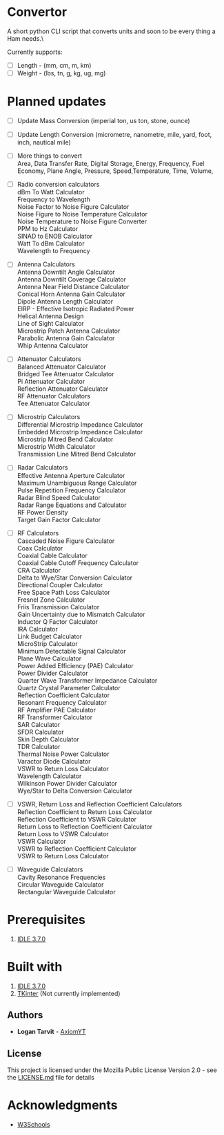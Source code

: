 # Convertor
A short python CLI script that converts units and soon to be every thing a Ham needs.\

Currently supports:

- [ ] Length - (mm, cm, m, km)
- [ ] Weight - (lbs, tn, g, kg, ug, mg)

# Planned updates

- [ ] Update Mass Conversion (imperial ton, us ton, stone, ounce)
- [ ] Update Length Conversion (micrometre, nanometre, mile, yard, foot, inch, nautical mile)

- [ ] More things to convert\
Area, Data Transfer Rate, Digital Storage, 
Energy, Frequency, Fuel Economy, Plane Angle,
Pressure, Speed,Temperature, Time, Volume,

- [ ] Radio conversion calculators\
dBm To Watt Calculator\
Frequency to Wavelength\
Noise Factor to Noise Figure Calculator\
Noise Figure to Noise Temperature Calculator\
Noise Temperature to Noise Figure Converter\
PPM to Hz Calculator\
SINAD to ENOB Calculator\
Watt To dBm Calculator\
Wavelength to Frequency

- [ ] Antenna Calculators\
Antenna Downtilt Angle Calculator\
Antenna Downtilt Coverage Calculator\
Antenna Near Field Distance Calculator\
Conical Horn Antenna Gain Calculator\
Dipole Antenna Length Calculator\
EIRP - Effective Isotropic Radiated Power\
Helical Antenna Design\
Line of Sight Calculator\
Microstrip Patch Antenna Calculator\
Parabolic Antenna Gain Calculator\
Whip Antenna Calculator

- [ ] Attenuator Calculators\
Balanced Attenuator Calculator\
Bridged Tee Attenuator Calculator\
Pi Attenuator Calculator\
Reflection Attenuator Calculator\
RF Attenuator Calculators\
Tee Attenuator Calculator

- [ ] Microstrip Calculators\
Differential Microstrip Impedance Calculator\
Embedded Microstrip Impedance Calculator\
Microstrip Mitred Bend Calculator\
Microstrip Width Calculator\
Transmission Line Mitred Bend Calculator

- [ ] Radar Calculators\
Effective Antenna Aperture Calculator\
Maximum Unambiguous Range Calculator\
Pulse Repetition Frequency Calculator\
Radar Blind Speed Calculator\
Radar Range Equations and Calculator\
RF Power Density\
Target Gain Factor Calculator

- [ ] RF Calculators\
Cascaded Noise Figure Calculator\
Coax Calculator\
Coaxial Cable Calculator\
Coaxial Cable Cutoff Frequency Calculator\
CRA Calculator\
Delta to Wye/Star Conversion Calculator\
Directional Coupler Calculator\
Free Space Path Loss Calculator\
Fresnel Zone Calculator\
Friis Transmission Calculator\
Gain Uncertainty due to Mismatch Calculator\
Inductor Q Factor Calculator\
IRA Calculator\
Link Budget Calculator\
MicroStrip Calculator\
Minimum Detectable Signal Calculator\
Plane Wave Calculator\
Power Added Efficiency (PAE) Calculator\
Power Divider Calculator\
Quarter Wave Transformer Impedance Calculator\
Quartz Crystal Parameter Calculator\
Reflection Coefficient Calculator\
Resonant Frequency Calculator\
RF Amplifier PAE Calculator\
RF Transformer Calculator\
SAR Calculator\
SFDR Calculator\
Skin Depth Calculator\
TDR Calculator\
Thermal Noise Power Calculator\
Varactor Diode Calculator\
VSWR to Return Loss Calculator\
Wavelength Calculator\
Wilkinson Power Divider Calculator\
Wye/Star to Delta Conversion Calculator

- [ ] VSWR, Return Loss and Reflection Coefficient Calculators\
Reflection Coefficient to Return Loss Calculator\
Reflection Coefficient to VSWR Calculator\
Return Loss to Reflection Coefficient Calculator\
Return Loss to VSWR Calculator\
VSWR Calculator\
VSWR to Reflection Coefficient Calculator\
VSWR to Return Loss Calculator

- [ ] Waveguide Calculators\
Cavity Resonance Frequencies\
Circular Waveguide Calculator\
Rectangular Waveguide Calculator

# Prerequisites

1) [IDLE 3.7.0](https://www.python.org/downloads/release/python-370/)

# Built with

1) [IDLE 3.7.0](https://www.python.org/downloads/release/python-370/)
2) [TKinter](https://wiki.python.org/moin/TkInter) (Not currently implemented)

## Authors

* **Logan Tarvit** - [AxiomYT](https://github.com/AxiomYT)

## License

This project is licensed under the Mozilla Public License Version 2.0 - see the [LICENSE.md](LICENSE.md) file for details

# Acknowledgments

* [W3Schools](https://www.w3schools.com/python/)
